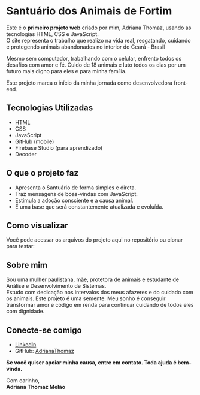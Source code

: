 # Santuário dos Animais de Fortim

Este é o **primeiro projeto web** criado por mim, Adriana Thomaz, usando as tecnologias HTML, CSS e JavaScript.  
O site representa o trabalho que realizo na vida real, resgatando, cuidando e protegendo animais abandonados no interior do Ceará - Brasil 

Mesmo sem computador, trabalhando com o celular, enfrento todos os desafios com amor e fé. Cuido de 18 animais e luto todos os dias por um futuro mais digno para eles e para minha família.

Este projeto marca o início da minha jornada como desenvolvedora front-end.

## Tecnologias Utilizadas

- HTML
- CSS
- JavaScript
- GitHub (mobile)
- Firebase Studio (para aprendizado)
- Decoder 

## O que o projeto faz

- Apresenta o Santuário de forma simples e direta.
- Traz mensagens de boas-vindas com JavaScript.
- Estimula a adoção consciente e a causa animal.
- É uma base que será constantemente atualizada e evoluída.

## Como visualizar

Você pode acessar os arquivos do projeto aqui no repositório ou clonar para testar:

## Sobre mim

Sou uma mulher paulistana, mãe, protetora de animais e estudante de Análise e Desenvolvimento de Sistemas.  
Estudo com dedicação nos intervalos dos meus afazeres e do cuidado com os animais.
Este projeto é uma semente. Meu sonho é conseguir transformar amor e código em renda para continuar cuidando de todos eles com dignidade.

## Conecte-se comigo

- [LinkedIn](https://www.linkedin.com/in/adrianathomaz-melao/)
- GitHub: [AdrianaThomaz](https://github.com/AdrianaThomaz)

**Se você quiser apoiar minha causa, entre em contato. Toda ajuda é bem-vinda.**

Com carinho,  
**Adriana Thomaz Melão**
